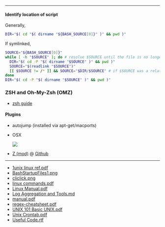 ---


#### Identify location of script

Generally,

```bash
DIR="$( cd "$( dirname "${BASH_SOURCE[0]}" )" && pwd )"
```

If symlinked,

```bash
SOURCE="${BASH_SOURCE[0]}"
while [ -h "$SOURCE" ]; do # resolve $SOURCE until the file is no longer a symlink
  DIR="$( cd -P "$( dirname "$SOURCE" )" && pwd )"
  SOURCE="$(readlink "$SOURCE")"
  [[ $SOURCE != /* ]] && SOURCE="$DIR/$SOURCE" # if $SOURCE was a relative symlink, we need to resolve it relative to the path where the symlink file was located
done
DIR="$( cd -P "$( dirname "$SOURCE" )" && pwd )"
```

### ZSH and Oh-My-Zsh (OMZ)
- [zsh guide](http://zsh.sourceforge.net/Guide/zshguide06.html)

#### Plugins

- autojump (installed via apt-get/macports)

- OSX

    ![](https://raw.githubusercontent.com/sethc23/sethc23.github.io/master/_wiki/Linux_Unix/osx_zsh.jpg)

- [Z (mod)](https://github.com/rupa/z) @  [Github](https://raw.githubusercontent.com/rupa/z/master/README)




- - -
- [1unix linux ref.pdf](Linux_Unix/1unix_linux_ref.pdf)
- [BashStartupFiles1.png](Linux_Unix/BashStartupFiles1.png)
- [cliclick.png](Linux_Unix/cliclick.png)
- [linux commands.pdf](Linux_Unix/linux_commands.pdf)
- [Linux Manual.pdf](Linux_Unix/Linux_Manual.pdf)
- [Log Aggregation and Tools.md](Linux_Unix/Log_Aggregation_and_Tools.md)
- [manual.pdf](Linux_Unix/manual.pdf)
- [regex-cheatsheet.pdf](Linux_Unix/regex-cheatsheet.pdf)
- [UNIX 101  Basic UNIX.pdf](Linux_Unix/UNIX_101__Basic_UNIX.pdf)
- [Unix Crontab.pdf](Linux_Unix/Unix_Crontab.pdf)
- [Useful Code.rtf](Linux_Unix/Useful_Code.rtf)